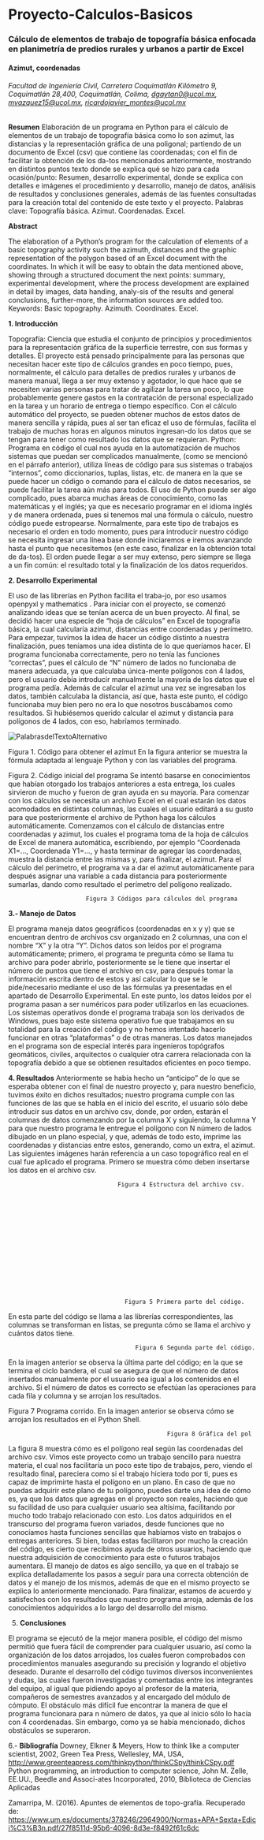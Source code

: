 # Proyecto-Calculos-Basicos
### Cálculo de elementos de trabajo de topografía básica enfocada en planimetría de predios rurales y urbanos a partir de Excel
#### Azimut, coordenadas
###### Facultad de Ingeniería Civil, Carretera Coquimatlán Kilómetro 9, Coquimatlán 28,400, Coquimatlán, Colima, dgaytan0@ucol.mx, mvazquez15@ucol.mx, ricardojavier_montes@ucol.mx 

**Resumen**
Elaboración de un programa en Python para el cálculo de elementos de un trabajo de topografía básica como lo son azimut, las distancias y la representación gráfica de una poligonal; partiendo de un documento de Excel (csv) que contiene las coordenadas; con el fin de facilitar la obtención de los da-tos mencionados anteriormente, mostrando en distintos puntos texto donde se explica qué se hizo para cada ocasión/punto: Resumen, desarrollo experimental, donde se explica con detalles e imágenes el procedimiento y desarrollo, manejo de datos, análisis de resultados y conclusiones generales, además de las fuentes consultadas para la creación total del contenido de este texto y el proyecto. 
Palabras clave: Topografía básica. Azimut.	 Coordenadas. Excel.

 
**Abstract**

The elaboration of a Python’s program for the calculation of elements of a basic topography activity such the azimuth, distances and the graphic representation of the polygon based of an Excel document with the coordinates. In which it will be easy to obtain the data mentioned above, showing through a structured document the next points: summary, experimental development, where the process development are explained in detail by images, data handing, analy-sis of the results and general conclusions, further-more, the information sources are added too.
Keywords: Basic topography. Azimuth. Coordinates. Excel.




**1. 	Introducción**

Topografía: Ciencia que estudia el conjunto de principios y procedimientos para la representación gráfica de la superficie terrestre, con sus formas y detalles.
El proyecto está pensado principalmente para las personas que necesitan hacer este tipo de cálculos grandes en poco tiempo, pues, normalmente, el cálculo para detalles de predios rurales y urbanos de manera manual, llega a ser muy extenso y agotador, lo que hace que se necesiten varias personas para tratar de agilizar la tarea un poco, lo que probablemente genere gastos en la contratación de personal especializado en la tarea y un horario de entrega o tiempo específico. Con el cálculo automático del proyecto, se pueden obtener muchos de estos datos de manera sencilla y rápida, pues al ser tan eficaz el uso de fórmulas, facilita el trabajo de muchas horas en algunos minutos ingresan-do los datos que se tengan para tener como resultado los datos que se requieran.
Python: Programa en código el cual nos ayuda en la automatización de muchos sistemas que puedan ser complicados manualmente, (como se mencionó en el párrafo anterior), utiliza líneas de código para sus sistemas o trabajos “internos”, como diccionarios, tuplas, listas, etc. de manera en la que se puede hacer un código o comando para el cálculo de datos necesarios, se puede facilitar la tarea aún más para todos.
El uso de Python puede ser algo complicado, pues abarca muchas áreas de conocimiento, como las matemáticas y el inglés; ya que es necesario programar en el idioma inglés y de manera ordenada, pues si tenemos mal una fórmula o cálculo, nuestro código puede estropearse.
Normalmente, para este tipo de trabajos es necesario el orden en todo momento, pues para introducir nuestro código se necesita ingresar una línea base donde iniciaremos e iremos avanzando hasta el punto que necesitemos (en este caso, finalizar en la obtención total de da-tos). 
El orden puede llegar a ser muy extenso, pero siempre se llega a un fin común: el resultado total y la finalización de los datos requeridos.

**2. 	Desarrollo Experimental**

El uso de las librerías en Python facilita el traba-jo, por eso usamos openpyxl y mathematics . Para iniciar con el proyecto, se comenzó analizando ideas que se tenían acerca de un buen proyecto. Al final, se decidió hacer una especie de “hoja de cálculos” en Excel de topografía básica, la cual calcularía azimut, distancias entre coordenadas y perímetro. 
Para empezar, tuvimos la idea de hacer un código distinto a nuestra finalización, pues teníamos una idea distinta de lo que queríamos hacer. El programa funcionaba correctamente, pero no tenía las funciones “correctas”, pues el cálculo de “N” número de lados no funcionaba de manera adecuada, ya que calculaba única-mente polígonos con 4 lados, pero el usuario debía introducir manualmente la mayoría de los datos que el programa pedía. Además de calcular el azimut una vez se ingresaban los datos, también calculaba la distancia, así que, hasta este punto, el código funcionaba muy bien pero no era lo que nosotros buscábamos como resultados. Si hubiésemos querido calcular el azimut y distancia para polígonos de 4 lados, con eso, habríamos terminado.
 
 
 ![PalabrasdelTextoAlternativo](https://raw.githubusercontent.com/Diana-Gaytan/Proyecto-Calculos-Basicos/master/1%20Azimut.png)

Figura 1. Código para obtener el azimut
En la figura anterior se muestra la fórmula adaptada al lenguaje Python y con las variables del programa.







Figura 2. Código inicial del programa
Se intentó basarse en conocimientos que habían otorgado los trabajos anteriores a esta entrega, los cuales sirvieron de mucho y fueron de gran ayuda en su mayoría. Para comenzar con los cálculos se necesita un archivo Excel en el cual estarán los datos acomodados en distintas columnas, las cuales el usuario editará a su gusto para que posteriormente el archivo de Python haga los cálculos automáticamente.
Comenzamos con el cálculo de distancias entre coordenadas y azimut, los cuales el programa toma de la hoja de cálculos de Excel de manera automática, escribiendo, por ejemplo “Coordenada X1=…, Coordenada Y1=…, y hasta terminar de agregar las coordenadas, muestra la distancia entre las mismas y, para finalizar, el azimut. Para el cálculo del perímetro, el programa va a dar el azimut automáticamente para después asignar una variable a cada distancia para posteriormente sumarlas, dando como resultado el perímetro del polígono realizado.






                          Figura 3 Códigos para cálculos del programa
                          
**3.- Manejo de Datos**

El programa maneja datos geográficos (coordenadas en x y y) que se encuentran dentro de archivos csv organizado en 2 columnas, una con el nombre “X” y la otra “Y”. Dichos datos son leídos por el programa automáticamente; primero, el programa te pregunta cómo se llama tu archivo para poder abrirlo, posteriormente se le tiene que insertar el número de puntos que tiene el archivo en csv, para después tomar la información escrita dentro de estos y así calcular lo que se le pide/necesario mediante el uso de las fórmulas ya presentadas en el apartado de Desarrollo Experimental. En este punto, los datos leídos por el programa pasan a ser numéricos para poder utilizarlos en las ecuaciones.
Los sistemas operativos donde el programa trabaja son los derivados de Windows, pues bajo este sistema operativo fue que trabajamos en su totalidad para la creación del código y no hemos intentado hacerlo funcionar en otras “plataformas” o de otras maneras. 
Los datos manejados en el programa son de especial interés para ingenieros topógrafos geomáticos, civiles, arquitectos o cualquier otra carrera relacionada con la topografía debido a que se obtienen resultados eficientes en poco tiempo.

**4. Resultados**
Anteriormente se había hecho un “anticipo” de lo que se esperaba obtener con el final de nuestro proyecto y, para nuestro beneficio, tuvimos éxito en dichos resultados; nuestro programa cumple con las funciones de las que se habla en el inicio del escrito, el usuario sólo debe introducir sus datos en un archivo csv, donde, por orden, estarán el columnas de datos comenzando por la columna X y siguiendo, la columna Y para que nuestro programa le entregue el polígono con N número de lados dibujado en un plano especial, y que, además de todo esto, imprime las coordenadas y distancias entre estos, generando, como un extra, el azimut.
Las siguientes imágenes harán referencia a un caso topográfico real en el cual fue aplicado el programa. Primero se muestra cómo deben insertarse los datos en el archivo csv.










                                   Figura 4 Estructura del archivo csv.
















                                     Figura 5 Primera parte del código.
                                     
En esta parte del código se llama a las librerías correspondientes, las columnas se transforman en listas, se pregunta cómo se llama el archivo y cuántos datos tiene.










                                        Figura 6 Segunda parte del código.
                                        
En la imagen anterior se observa la última parte del código; en la que se termina el ciclo bandera, el cual se asegura de que el número de datos insertados manualmente por el usuario sea igual a los contenidos en el archivo. Si el número de datos es correcto se efectúan las operaciones para cada fila y columna y se arrojan los resultados.













Figura 7 Programa corrido.
En la imagen anterior se observa cómo se arrojan los resultados en el Python Shell.




                                                 Figura 8 Gráfica del pol
                                                 
La figura 8 muestra cómo es el polígono real según las coordenadas del archivo csv.
Vimos este proyecto como un trabajo sencillo para nuestra materia, el cual nos facilitaría un poco este tipo de trabajos, pero, viendo el resultado final, pareciera como si el trabajo hiciera todo por ti, pues es capaz de imprimirte hasta el polígono en un plano. En caso de que no puedas adquirir este plano de tu polígono, puedes darte una idea de cómo es, ya que los datos que agregas en el proyecto son reales, haciendo que su facilidad de uso para cualquier usuario sea altísima, facilitando por mucho todo trabajo relacionado con esto. 
Los datos adquiridos en el transcurso del programa fueron variados, desde funciones que no conocíamos hasta funciones sencillas que habíamos visto en trabajos o entregas anteriores. Si bien, todas estas facilitaron por mucho la creación del código, es cierto que recibimos ayuda de otros usuarios, haciendo que nuestra adquisición de conocimiento para este o futuros trabajos aumentara. 
El manejo de datos es algo sencillo, ya que en el trabajo se explica detalladamente los pasos a seguir para una correcta obtención de datos y el manejo de los mismos, además de que en el mismo proyecto se explica lo anteriormente mencionado. 
Para finalizar, estamos de acuerdo y satisfechos con los resultados que nuestro programa arroja, además de los conocimientos adquiridos a lo largo del desarrollo del mismo.

5.	**Conclusiones**

El programa se ejecutó de la mejor manera posible, el código del mismo permitió que fuera fácil de comprender para cualquier usuario, así como la organización de los datos arrojados, los cuales fueron comprobados con procedimientos manuales asegurando su precisión y logrando el objetivo deseado.
Durante el desarrollo del código tuvimos diversos inconvenientes y dudas, las cuales fueron investigadas y comentadas entre los integrantes del equipo, al igual que pidiendo apoyo al profesor de la materia, compañeros de semestres avanzados y al encargado del módulo de cómputo.
El obstáculo más difícil fue encontrar la manera de que el programa funcionara para n número de datos, ya que al inicio sólo lo hacía con 4 coordenadas.
Sin embargo, como ya se había mencionado, dichos obstáculos se superaron.

6.- **Bibliografía**
Downey, Elkner & Meyers, How to think like a computer scientist, 2002, Green Tea Press, Wellesley, MA, USA, http://www.greenteapress.com/thinkpython/thinkCSpy/thinkCSpy.pdf
Python programming, an introduction to computer science, John M. Zelle, EE.UU., Beedle and Associ-ates Incorporated, 2010, Biblioteca de Ciencias Aplicadas

Zamarripa, M. (2016). Apuntes de elementos de topo-grafía. Recuperado de: 
https://www.um.es/documents/378246/2964900/Normas+APA+Sexta+Edici%C3%B3n.pdf/27f8511d-95b6-4096-8d3e-f8492f61c6dc
